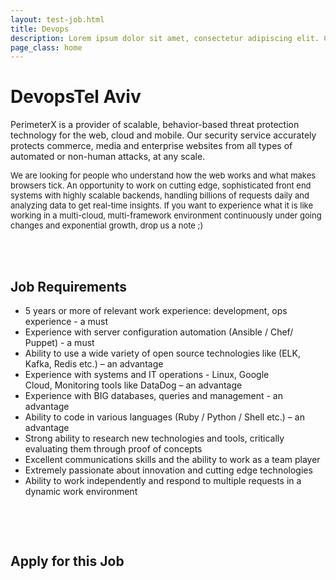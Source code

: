 ```yaml
---
layout: test-job.html
title: Devops
description: Lorem ipsum dolor sit amet, consectetur adipiscing elit. Curabitur blandit tempus porttitor..
page_class: home
---
```


<h1>Devops<span>Tel Aviv</span></h1>
<div class='job-verbiage'>
    <div class='job-description'>
        <p>PerimeterX is a provider of scalable, behavior-based threat protection technology for the web, cloud and mobile. Our security service accurately protects commerce, media and enterprise websites from all types of automated or non-human attacks, at any scale.<br></p><p><span style="font-size: 13px;">We are looking for people who understand how the web works and what makes browsers tick. An opportunity to work on cutting edge, sophisticated front end systems with highly scalable backends, handling billions of requests daily and analyzing data to get real-time insights. If you want to experience what it is like working in a multi-cloud, multi-framework environment continuously under going changes and exponential growth, drop us a note ;)</span><br></p><p><br><br></p>
    </div>
    <div class='job-requirements'>
        <h2>Job Requirements</h2>
        <ul type="disc"><li>5 years or more of relevant work experience: development, ops experience - a must</li><li>Experience with server configuration automation (Ansible / Chef/ Puppet) - a must</li><li>Ability to use a wide variety of open source technologies like (ELK, Kafka, Redis&nbsp;etc.) – an advantage</li><li>Experience with systems and IT operations - Linux, Google Cloud,&nbsp;Monitoring tools like DataDog – an advantage</li><li>Experience with BIG databases, queries and management - an advantage</li><li>Ability to code in various languages (Ruby / Python / Shell etc.) – an advantage<br></li><li>Strong ability to research new technologies and tools, critically evaluating them through proof of concepts</li><li>Excellent communications skills&nbsp;and the ability to work as a team player</li><li>Extremely passionate about innovation and cutting edge technologies</li><li>Ability to work independently and respond to multiple requests in a dynamic work environment</li></ul><p><br></p><p><br></p>
    </div>
</div>
<div class='job-application'>
    <h2>Apply for this Job</h2>
    <script type='comeet-applyform' data-position-uid='CF.403'></script>
</div>